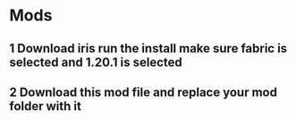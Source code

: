 # Mods

## 1 Download iris run the install make sure fabric is selected and 1.20.1 is selected

## 2 Download this mod file and replace your mod folder with it
